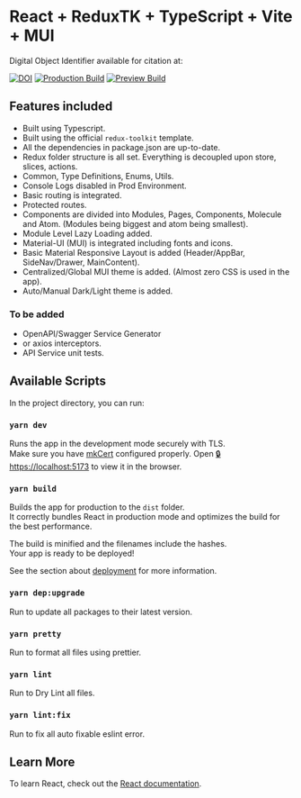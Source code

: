 # React + ReduxTK + TypeScript + Vite + MUI

Digital Object Identifier available for citation at:

[![DOI](https://zenodo.org/badge/360168321.svg)](https://zenodo.org/badge/latestdoi/360168321)
[![Production Build](https://github.com/baharalidurrani/material-domain/actions/workflows/firebase-hosting-merge.yml/badge.svg)](https://github.com/baharalidurrani/material-domain/actions?query=event%3Apush)
[![Preview Build](https://github.com/baharalidurrani/material-domain/actions/workflows/firebase-hosting-pull-request.yml/badge.svg)](https://github.com/baharalidurrani/material-domain/actions?query=event%3Apull_request)

## Features included

- Built using Typescript.
- Built using the official `redux-toolkit` template.
- All the dependencies in package.json are up-to-date.
- Redux folder structure is all set. Everything is decoupled upon store, slices, actions.
- Common, Type Definitions, Enums, Utils.
- Console Logs disabled in Prod Environment.
- Basic routing is integrated.
- Protected routes.
- Components are divided into Modules, Pages, Components, Molecule and Atom. (Modules being biggest and atom being smallest).
- Module Level Lazy Loading added.
- Material-UI (MUI) is integrated including fonts and icons.
- Basic Material Responsive Layout is added (Header/AppBar, SideNav/Drawer, MainContent).
- Centralized/Global MUI theme is added. (Almost zero CSS is used in the app).
- Auto/Manual Dark/Light theme is added.

### To be added

- OpenAPI/Swagger Service Generator
- or axios interceptors.
- API Service unit tests.

## Available Scripts

In the project directory, you can run:

### `yarn dev`

Runs the app in the development mode securely with TLS.<br />
Make sure you have [mkCert](https://github.com/FiloSottile/mkcert) configured properly.
Open [🔒https://localhost:5173](https://localhost:5173) to view it in the browser.

### `yarn build`

Builds the app for production to the `dist` folder.<br />
It correctly bundles React in production mode and optimizes the build for the best performance.

The build is minified and the filenames include the hashes.<br />
Your app is ready to be deployed!

See the section about [deployment](https://facebook.github.io/create-react-app/docs/deployment) for more information.

### `yarn dep:upgrade`

Run to update all packages to their latest version.

### `yarn pretty`

Run to format all files using prettier.

### `yarn lint`

Run to Dry Lint all files.

### `yarn lint:fix`

Run to fix all auto fixable eslint error.

## Learn More

To learn React, check out the [React documentation](https://reactjs.org/).
